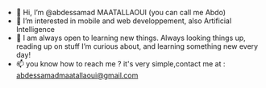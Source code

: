- 👋 Hi, I’m @abdessamad MAATALLAOUI (you can call me Abdo)
- 👀 I’m interested in mobile and web developpement, also Artificial Intelligence 
- 🌱 I am always open to learning new things. Always looking things up, reading up on stuff I’m curious about, and learning something new every day!
- 📫 you know how to reach me ? it's very simple,contact me at : abdessamadmaatallaoui@gmail.com

<!---
abdo01010-abdo/abdo01010-abdo is a ✨ special ✨ repository because its `README.md` (this file) appears on your GitHub profile.
You can click the Preview link to take a look at your changes.
--->

